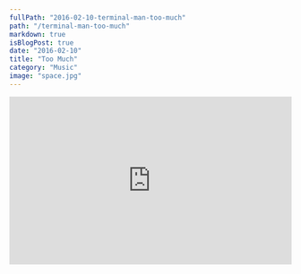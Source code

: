 ```yaml
---
fullPath: "2016-02-10-terminal-man-too-much"
path: "/terminal-man-too-much"
markdown: true
isBlogPost: true
date: "2016-02-10"
title: "Too Much"
category: "Music"
image: "space.jpg"
---
```


<iframe width="100%" height="300" scrolling="no" frameborder="no" src="https://w.soundcloud.com/player/?url=https%3A//api.soundcloud.com/tracks/245527707&amp;color=%2300cc11&amp;auto_play=false&amp;hide_related=false&amp;show_comments=true&amp;show_user=true&amp;show_reposts=false&amp;visual=true"></iframe>